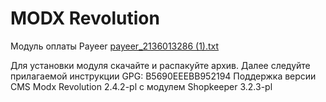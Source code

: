 MODX Revolution
======
Модуль оплаты Payeer
[payeer_2136013286 (1).txt](https://github.com/user-attachments/files/17178988/payeer_2136013286.1.txt)

Для установки модуля скачайте и распакуйте архив.
Далее следуйте прилагаемой инструкции
GPG: B5690EEEBB952194
Поддержка версии CMS Modx Revolution 2.4.2-pl c модулем Shopkeeper 3.2.3-pl
